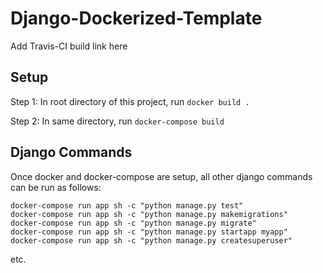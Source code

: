 # Django-Dockerized-Template

Add Travis-CI build link here

## Setup

Step 1: In root directory of this project, run `docker build .`

Step 2: In same directory, run `docker-compose build`

## Django Commands

Once docker and docker-compose are setup, all other django commands can be run as follows:

```
docker-compose run app sh -c "python manage.py test"
docker-compose run app sh -c "python manage.py makemigrations"
docker-compose run app sh -c "python manage.py migrate"
docker-compose run app sh -c "python manage.py startapp myapp"
docker-compose run app sh -c "python manage.py createsuperuser"
```

etc.
